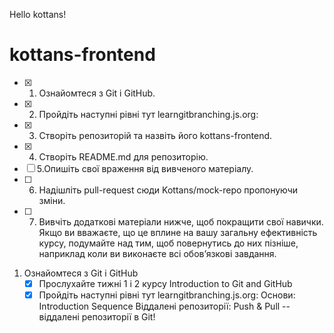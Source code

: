 
Hello kottans!
# kottans-frontend

- [x] 1. Ознайомтеся з Git і GitHub.
- [x] 2. Пройдіть наступні рівні тут learngitbranching.js.org:
- [x] 3. Створіть репозиторій та назвіть його kottans-frontend.
- [x] 4. Створіть README.md для репозиторію.
- [ ] 5.Опишіть свої враження від вивченого матеріалу.
- [ ] 6. Надішліть pull-request сюди Kottans/mock-repo пропонуючи зміни.
- [ ] 7. Вивчіть додаткові матеріали нижче, щоб покращити свої навички. Якщо ви вважаєте, що це вплине на вашу загальну ефективність курсу, подумайте над тим, щоб повернутись до них пізніше, наприклад коли ви виконаєте всі обов’язкові завдання.

1. Ознайомтеся з Git і GitHub
   - [x] Прослухайте тижні 1 і 2 курсу Introduction to Git and GitHub
   - [x] Пройдіть наступні рівні тут learngitbranching.js.org:
      Основи: Introduction Sequence
      Віддалені репозиторії: Push & Pull -- віддалені репозиторії в Git!
